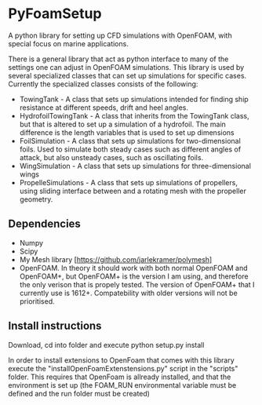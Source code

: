 # PyFoamSetup
A python library for setting up CFD simulations with OpenFOAM, with special focus on marine applications.

There is a general library that act as python interface to many of the settings one can adjust in OpenFOAM simulations. This library is used by several specialized classes that can set up simulations for specific cases. Currently the specialized classes consists of the following:
- TowingTank - A class that sets up simulations intended for finding ship resistance at different speeds, drift and heel angles. 
- HydrofoilTowingTank - A class that inherits from the TowingTank class, but that is altered to set up a simulation of a hydrofoil. The main difference is the length variables that is used to set up dimensions
- FoilSimulation - A class that sets up simulations for two-dimensional foils. Used to simulate both steady cases such as different angles of attack, but also unsteady cases, such as oscillating foils. 
- WingSimulation - A class that sets up simulations for three-dimensional wings
- PropelleSimulations - A class that sets up simulations of propellers, using sliding interface between and a rotating mesh with the propeller geometry.

## Dependencies
- Numpy
- Scipy
- My Mesh library [https://github.com/jarlekramer/polymesh]
- OpenFOAM. In theory it should work with both normal OpenFOAM and OpenFOAM+, but OpenFOAM+ is the version I am using, and therefore the only verison that is propely tested. The version of OpenFOAM+ that I currently use is 1612+. Compatebility with older versions will not be prioritised.  

## Install instructions
Download, cd into folder and execute python setup.py install

In order to install extensions to OpenFoam that comes with this library execute the "installOpenFoamExtenstensions.py" script in the "scripts" folder. This requires that OpenFoam is allready installed, and that the environment is set up (the FOAM_RUN environmental variable must be defined and the run folder must be created)
